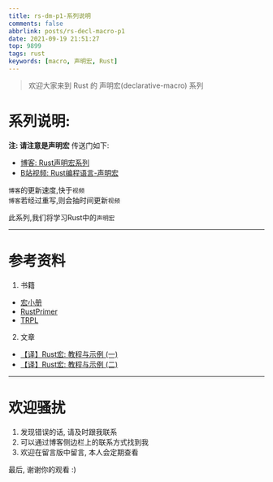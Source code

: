 ```yaml
---
title: rs-dm-p1-系列说明
comments: false
abbrlink: posts/rs-decl-macro-p1
date: 2021-09-19 21:51:27
top: 9899
tags: rust
keywords: [macro, 声明宏, Rust]
---
```

> 欢迎大家来到 Rust 的 声明宏(declarative-macro) 系列  
<!-- more -->
# 系列说明:  
**注: 请注意是声明宏**
传送门如下:  
- [博客: Rust声明宏系列](https://jedsek.github.io/categories/rust-declarative-macro/) 
- [B站视频: Rust编程语言-声明宏](https://www.bilibili.com/video/BV1Wv411W7FH?p=1)

`博客`的更新速度,快于`视频`  
`博客`若经过重写,则会抽时间更新`视频`  

此系列,我们将学习Rust中的`声明宏`  
- - - 
# 参考资料
1. 书籍
- [宏小册](https://zjp-cn.github.io/tlborm/)  
- [RustPrimer](https://rustcc.gitbooks.io/rustprimer/content/macro/macro.html)
- [TRPL](https://kaisery.github.io/trpl-zh-cn/ch19-06-macros.html)
2. 文章  
- [【译】Rust宏: 教程与示例 (一)](https://zhuanlan.zhihu.com/p/353421021)
- [【译】Rust宏: 教程与示例 (二)](https://zhuanlan.zhihu.com/p/356427780)

- - -
# 欢迎骚扰  
1. 发现错误的话, 请及时跟我联系  
2. 可以通过博客侧边栏上的联系方式找到我  
3. 欢迎在留言版中留言, 本人会定期查看  

最后, 谢谢你的观看 :)
